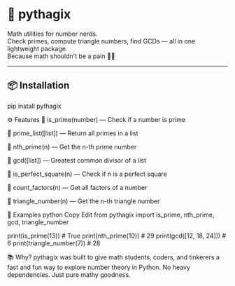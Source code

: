 # 🧠 pythagix

Math utilities for number nerds.  
Check primes, compute triangle numbers, find GCDs — all in one lightweight package.  
Because math shouldn't be a pain 🧮✨

---

## 📦 Installation


pip install pythagix


⚙️ Features
🔢 is_prime(number) — Check if a number is prime

📜 prime_list([list]) — Return all primes in a list

🔎 nth_prime(n) — Get the n-th prime number

🤝 gcd([list]) — Greatest common divisor of a list

📏 is_perfect_square(n) — Check if n is a perfect square

🧱 count_factors(n) — Get all factors of a number

🔺 triangle_number(n) — Get the n-th triangle number

🧪 Examples
python
Copy
Edit
from pythagix import is_prime, nth_prime, gcd, triangle_number

print(is_prime(13))        # True
print(nth_prime(10))       # 29
print(gcd([12, 18, 24]))   # 6
print(triangle_number(7))  # 28

📚 Why?
pythagix was built to give math students, coders, and tinkerers a fast and fun way to explore number theory in Python. No heavy dependencies. Just pure mathy goodness.